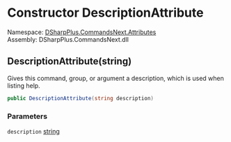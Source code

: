 # Constructor DescriptionAttribute

Namespace: [DSharpPlus.CommandsNext.Attributes](DSharpPlus.CommandsNext.Attributes.md)  
Assembly: DSharpPlus.CommandsNext.dll

## <a id="DSharpPlus_CommandsNext_Attributes_DescriptionAttribute__ctor_System_String_"></a>DescriptionAttribute\(string\)

Gives this command, group, or argument a description, which is used when listing help.

```csharp
public DescriptionAttribute(string description)
```

### Parameters

`description` [string](https://learn.microsoft.com/dotnet/api/system.string)

